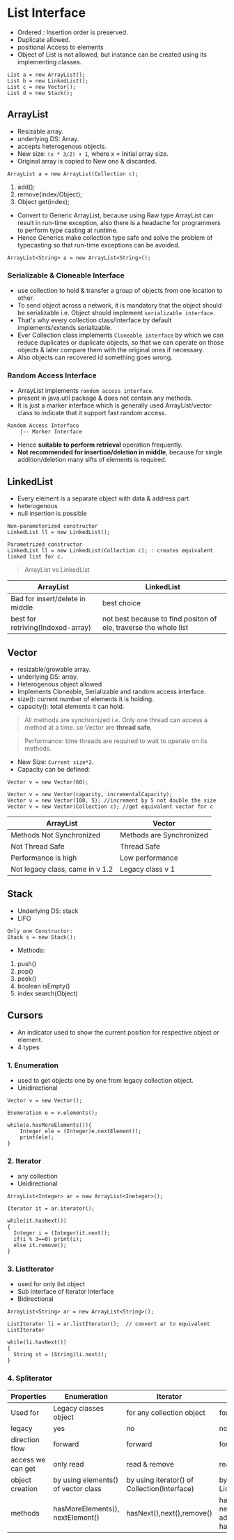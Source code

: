 # List Interface
- Ordered : Insertion order is preserved.
- Duplicate allowed.
- positional Access to elements 
- Object of List is not allowed, but instance can be created using its implementing classes.
```
List a = new ArrayList();
List b = new LinkedList();
List c = new Vector();
List d = new Stack();
```

## ArrayList
- Resizable array.
- underlying DS: Array.
- accepts heterogenous objects.
- New size: ```(x * 3/2) + 1```, where x = Initial array size.
- Original array is copied to New one & discarded.
```
ArrayList a = new ArrayList(Collection c);
```
1. add();
2. remove(index/Object);
3. Object get(index);
- Convert to Generic ArrayList, because using Raw type ArrayList can result in run-time exception, also there is a headache for programmers to perform type casting at runtime.
- Hence Generics make collection type safe and solve the problem of typecasting so that run-time exceptions can be avoided.
```
ArrayList<String> a = new ArrayList<String>();
```

### Serializable & Cloneable Interface
- use collection to hold & transfer a group of objects from one location to other.
- To send object across a network, it is mandatory that the object should be serializable i.e. Object should implement ```serializable interface```.
- That's why every collection class/interface by default implements/extends serializable.
- Ever Collection class implements ```Cloneable interface``` by which we can reduce duplicates or duplicate objects, so that we can operate on those objects & later compare them with the original ones if necessary.
- Also objects can recovered id something goes wrong.


### Random Access Interface
- ArrayList implements ```random access interface```.
- present in java.util package & does not contain any methods.
- It is just a marker interface which is generally used ArrayList/vector class to indicate that it support fast random access.
```
Random Access Interface
	|-- Marker Interface
```
- Hence **suitable to perform retrieval** operation frequently.
- **Not recommended for insertion/deletion in middle**, because for single addition/deletion many sifts of elements is required.

## LinkedList
- Every element is a separate object with data & address part.
- heterogenous
- null insertion is possible
```
Non-parameterized constructor
LinkedList ll = new LinkedList();

Parametrized constructor
LinkedList ll = new LinkedList(Collection c); : creates equivalent linked list for c.
```

> ArrayList vs LinkedList

| ArrayList | LinkedList |
|----|----|
|Bad for insert/delete in middle|best choice|
|best for retriving(Indexed-array)|not best because to find  positon of ele, traverse the whole list|

## Vector
- resizable/growable array.
- underlying DS: array.
- Heterogenous object allowed
- Implements Cloneable, Serializable and random access interface.
- size(): current number of elements it is holding.
- capacity(): total elements it can hold.
> All methods are synchronized i.e. Only one thread can access a method at a time. so Vector are **thread safe**.

> Performance: time threads are required to wait to operate on its methods.

- New Size: ```Current size*2```.
- Capacity can be defined:
```
Vector v = new Vector(60);

Vector v = new Vector(capacity, incrementalCapacity);
Vector v = new Vector(100, 5); //increment by 5 not double the size
Vector v = new Vector(Collection c); //get equivalent vector for c
```

|ArrayList|Vector|
|----|---|
|Methods Not Synchronized| Methods are Synchronized |
|Not Thread Safe|Thread Safe|
|Performance is high|Low performance|
|Not legacy class, came in v 1.2|Legacy class v 1|

## Stack
- Underlying DS: stack
- LIFO
```
Only one Constructor:
Stack s = new Stack();
```
- Methods:
1. push()
2. pop()
3. peek()
4. boolean isEmpty()
5. index search(Object)

## Cursors
- An indicator used to show the current position for respective object or element.
- 4 types
### 1. Enumeration
- used to get objects one by one from legacy collection object.
- Unidirectional
```
Vector v = new Vector();

Enumeration e = v.elements();

while(e.hasMoreElements()){
	Integer ele = (Integer)e.nextElement();
	print(ele); 
}
```
### 2. Iterator 
- any collection
- Unidirectional
```
ArrayList<Integer> ar = new ArrayList<Ineteger>();

Iterator it = ar.iterator();

while(it.hasNext())
{
  Integer i = (Integer)it.next();
  if(i % 3==0) print(i);
  else it.remove();
}
```
### 3. ListIterator 
- used for only list object
- Sub interface of Iterator Interface
- Bidirectional
```
ArrayList<String> ar = new ArrayList<String>();

ListIterator li = ar.listIterator();  // convert ar to equivalent ListIterator

while(li.hasNext())
{
  String st = (String)li.next();
}
```
### 4. Spliterator 

|Properties|Enumeration|Iterator|ListItertor|
|--|--|--|--|
|Used for|Legacy classes object|for any collection object|for list class object|
|legacy|yes|no|no|
|direction flow|forward|forward|forward+backward|
|access we can get|only read|read & remove|read,remove,replace,add|
object creation|by using elements() of vector class|by using iterator() of Collection(Interface)| by using ListIterator() of List(Interface)|
|methods| hasMoreElements(), nextElement()| hasNext(),next(),remove()| hasNext(), next(), nextIndex(), previous(). add(Obj), set(obj), hasPrevious(), remove()|

